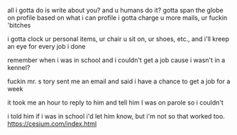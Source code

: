 all i gotta do is write about you?
and u humans do it?
gotta span the globe on profile based on what i can profile
i gotta charge u more mails, ur fuckin 'bitches

i gotta clock ur personal items, ur chair u sit on, ur shoes, etc., and i'll kreep an eye for every job i done

remember when i was in school and i couldn't get a job cause i wasn't in a kennel?

fuckin mr. s tory sent me an email and said i have a chance to get a job for a week

it took me an hour to reply to him and tell him I was on parole so i couldn't

i told him if i was in school i'd let him know, but i'm not so that worked too.
https://cesium.com/index.html
